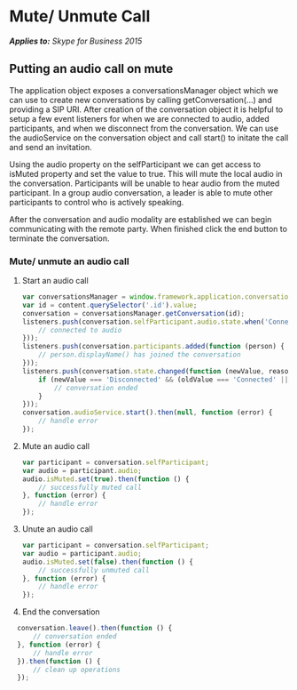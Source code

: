 
# Mute/ Unmute Call

 _**Applies to:** Skype for Business 2015_


## Putting an audio call on mute

The application object exposes a conversationsManager object which we can use to create new conversations by calling getConversation(...) and providing a SIP URI.  After creation of the conversation object it is helpful to setup a few event listeners for when we are connected to audio, added participants, and when we disconnect from the conversation.  We can use the audioService on the conversation object and call start() to initate the call and send an invitation.

Using the audio property on the selfParticipant we can get access to isMuted property and set the value to true.  This will mute the local audio in the conversation.  Participants will be unable to hear audio from the muted participant.  In a group audio conversation, a leader is able to mute other participants to control who is actively speaking.

After the conversation and audio modality are established we can begin communicating with the remote party.  When finished click the end button to terminate the conversation.


### Mute/ unmute an audio call

1. Start an audio call

    ```js
    var conversationsManager = window.framework.application.conversationsManager;
    var id = content.querySelector('.id').value;
    conversation = conversationsManager.getConversation(id);
    listeners.push(conversation.selfParticipant.audio.state.when('Connected', function () {
        // connected to audio
    }));
    listeners.push(conversation.participants.added(function (person) {
        // person.displayName() has joined the conversation
    }));
    listeners.push(conversation.state.changed(function (newValue, reason, oldValue) {
        if (newValue === 'Disconnected' && (oldValue === 'Connected' || oldValue === 'Connecting')) {
            // conversation ended
        }
    }));
    conversation.audioService.start().then(null, function (error) {
        // handle error
    });
    ```

2. Mute an audio call

    ```js
    var participant = conversation.selfParticipant;
    var audio = participant.audio;
    audio.isMuted.set(true).then(function () {
        // successfully muted call
    }, function (error) {
        // handle error
    });
    ```
3. Unute an audio call

    ```js
    var participant = conversation.selfParticipant;
    var audio = participant.audio;
    audio.isMuted.set(false).then(function () {
        // successfully unmuted call
    }, function (error) {
        // handle error
    });
    ```

4. End the conversation

  ```js
    conversation.leave().then(function () {
        // conversation ended
    }, function (error) {
        // handle error
    }).then(function () {
        // clean up operations
    });
  ```